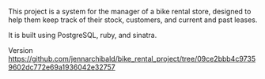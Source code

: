 This project is a system for the manager of a bike rental store, designed to help them keep track of their stock, customers, and current and past leases.

It is built using PostgreSQL, ruby, and sinatra.


Version 
https://github.com/jennarchibald/bike_rental_project/tree/09ce2bbb4c97359602dc772e69a1936042e32757
